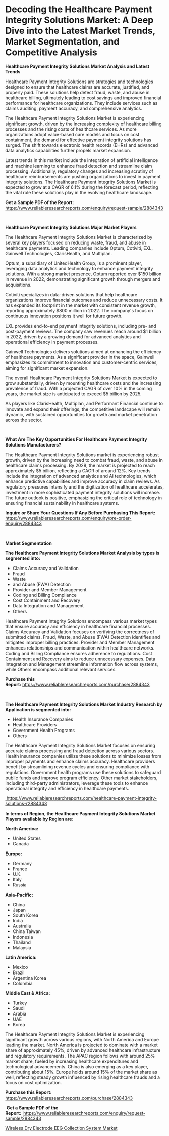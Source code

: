 <p><h1>Decoding the Healthcare Payment Integrity Solutions Market: A Deep Dive into the Latest Market Trends, Market Segmentation, and Competitive Analysis</h1></p><p><strong>Healthcare Payment Integrity Solutions Market Analysis and Latest Trends</strong></p>
<p><p>Healthcare Payment Integrity Solutions are strategies and technologies designed to ensure that healthcare claims are accurate, justified, and properly paid. These solutions help detect fraud, waste, and abuse in healthcare billing, ultimately leading to cost savings and improved financial performance for healthcare organizations. They include services such as claims auditing, payment accuracy, and comprehensive analytics.</p><p>The Healthcare Payment Integrity Solutions Market is experiencing significant growth, driven by the increasing complexity of healthcare billing processes and the rising costs of healthcare services. As more organizations adopt value-based care models and focus on cost containment, the demand for effective payment integrity solutions has surged. The shift towards electronic health records (EHRs) and advanced data analytics capabilities further propels market expansion.</p><p>Latest trends in this market include the integration of artificial intelligence and machine learning to enhance fraud detection and streamline claim processing. Additionally, regulatory changes and increasing scrutiny of healthcare reimbursements are pushing organizations to invest in payment integrity solutions. The Healthcare Payment Integrity Solutions Market is expected to grow at a CAGR of 6.1% during the forecast period, reflecting the vital role these solutions play in the evolving healthcare landscape.</p></p>
<p><strong>Get a Sample PDF of the Report:&nbsp;</strong> <a href="https://www.reliableresearchreports.com/enquiry/request-sample/2884343?utm_campaign=2930&utm_medium=2&utm_source=Github&utm_content=ia&utm_term=13032025&utm_id=healthcare-payment-integrity-solutions">https://www.reliableresearchreports.com/enquiry/request-sample/2884343</a></p>
<p>&nbsp;</p>
<p><strong>Healthcare Payment Integrity Solutions Major Market Players</strong></p>
<p><p>The Healthcare Payment Integrity Solutions Market is characterized by several key players focused on reducing waste, fraud, and abuse in healthcare payments. Leading companies include Optum, Cotiviti, EXL, Gainwell Technologies, ClarisHealth, and Multiplan.</p><p>Optum, a subsidiary of UnitedHealth Group, is a prominent player, leveraging data analytics and technology to enhance payment integrity solutions. With a strong market presence, Optum reported over $150 billion in revenue in 2022, demonstrating significant growth through mergers and acquisitions.</p><p>Cotiviti specializes in data-driven solutions that help healthcare organizations improve financial outcomes and reduce unnecessary costs. It has expanded its footprint in the market with consistent revenue growth, reporting approximately $800 million in 2022. The company's focus on continuous innovation positions it well for future growth.</p><p>EXL provides end-to-end payment integrity solutions, including pre- and post-payment reviews. The company saw revenues reach around $1 billion in 2022, driven by a growing demand for advanced analytics and operational efficiency in payment processes.</p><p>Gainwell Technologies delivers solutions aimed at enhancing the efficiency of healthcare payments. As a significant provider in the space, Gainwell emphasizes its commitment to innovation and customer-centric services, aiming for significant market expansion.</p><p>The overall Healthcare Payment Integrity Solutions Market is expected to grow substantially, driven by mounting healthcare costs and the increasing prevalence of fraud. With a projected CAGR of over 10% in the coming years, the market size is anticipated to exceed $5 billion by 2025.</p><p>As players like ClarisHealth, Multiplan, and Performant Financial continue to innovate and expand their offerings, the competitive landscape will remain dynamic, with sustained opportunities for growth and market penetration across the sector.</p></p>
<p>&nbsp;</p>
<p><strong>What Are The Key Opportunities For Healthcare Payment Integrity Solutions Manufacturers?</strong></p>
<p><p>The Healthcare Payment Integrity Solutions market is experiencing robust growth, driven by the increasing need to combat fraud, waste, and abuse in healthcare claims processing. By 2028, the market is projected to reach approximately $5 billion, reflecting a CAGR of around 12%. Key trends include the integration of advanced analytics and AI technologies, which enhance predictive capabilities and improve accuracy in claim reviews. As regulatory pressures intensify and the digitization of healthcare accelerates, investment in more sophisticated payment integrity solutions will increase. The future outlook is positive, emphasizing the critical role of technology in ensuring financial sustainability in healthcare systems.</p></p>
<p><strong>Inquire or Share Your Questions If Any Before Purchasing This Report:</strong> <a href="https://www.reliableresearchreports.com/enquiry/pre-order-enquiry/2884343?utm_campaign=2930&utm_medium=2&utm_source=Github&utm_content=ia&utm_term=13032025&utm_id=healthcare-payment-integrity-solutions">https://www.reliableresearchreports.com/enquiry/pre-order-enquiry/2884343</a></p>
<p>&nbsp;</p>
<p><strong>Market Segmentation</strong></p>
<p><strong>The Healthcare Payment Integrity Solutions Market Analysis by types is segmented into:</strong></p>
<p><ul><li>Claims Accuracy and Validation</li><li>Fraud</li><li>Waste</li><li>and Abuse (FWA) Detection</li><li>Provider and Member Management</li><li>Coding and Billing Compliance</li><li>Cost Containment and Recovery</li><li>Data Integration and Management</li><li>Others</li></ul></p>
<p><p>Healthcare Payment Integrity Solutions encompass various market types that ensure accuracy and efficiency in healthcare financial processes. Claims Accuracy and Validation focuses on verifying the correctness of submitted claims. Fraud, Waste, and Abuse (FWA) Detection identifies and mitigates improper billing practices. Provider and Member Management enhances relationships and communication within healthcare networks. Coding and Billing Compliance ensures adherence to regulations. Cost Containment and Recovery aims to reduce unnecessary expenses. Data Integration and Management streamline information flow across systems, while Others encompass additional relevant services.</p></p>
<p><strong>Purchase this Report:&nbsp;</strong><a href="https://www.reliableresearchreports.com/purchase/2884343?utm_campaign=2930&utm_medium=2&utm_source=Github&utm_content=ia&utm_term=13032025&utm_id=healthcare-payment-integrity-solutions">https://www.reliableresearchreports.com/purchase/2884343</a></p>
<p>&nbsp;</p>
<p><strong>The Healthcare Payment Integrity Solutions Market Industry Research by Application is segmented into:</strong></p>
<p><ul><li>Health Insurance Companies</li><li>Healthcare Providers</li><li>Government Health Programs</li><li>Others</li></ul></p>
<p><p>The Healthcare Payment Integrity Solutions Market focuses on ensuring accurate claims processing and fraud detection across various sectors. Health insurance companies utilize these solutions to minimize losses from improper payments and enhance claims accuracy. Healthcare providers benefit by streamlining revenue cycles and ensuring compliance with regulations. Government health programs use these solutions to safeguard public funds and improve program efficiency. Other market stakeholders, including third-party administrators, leverage these tools to enhance operational integrity and efficiency in healthcare payments.</p></p>
<p><a href="https://www.reliableresearchreports.com/healthcare-payment-integrity-solutions-r2884343?utm_campaign=2930&utm_medium=2&utm_source=Github&utm_content=ia&utm_term=13032025&utm_id=healthcare-payment-integrity-solutions">&nbsp;https://www.reliableresearchreports.com/healthcare-payment-integrity-solutions-r2884343</a></p>
<p><strong>In terms of Region, the Healthcare Payment Integrity Solutions Market Players available by Region are:</strong></p>
<p>
    <p> <strong> North America: </strong>
        <ul>
            <li>United States</li>
            <li>Canada</li>
        </ul>
        </p> 
    <p> <strong> Europe: </strong>
        <ul>
            <li>Germany</li>
            <li>France</li>
            <li>U.K.</li>
            <li>Italy</li>
            <li>Russia</li>
        </ul>
        </p> 
    <p> <strong> Asia-Pacific: </strong>
        <ul>
            <li>China</li>
            <li>Japan</li>
            <li>South Korea</li>
            <li>India</li>
            <li>Australia</li>
            <li>China Taiwan</li>
            <li>Indonesia</li>
            <li>Thailand</li>
            <li>Malaysia</li>
        </ul>
        </p> 
    <p> <strong> Latin America: </strong>
        <ul>
            <li>Mexico</li>
            <li>Brazil</li>
            <li>Argentina Korea</li>
            <li>Colombia</li>
        </ul>
        </p> 
    <p> <strong> Middle East & Africa: </strong>
        <ul>
            <li>Turkey</li>
            <li>Saudi</li>
            <li>Arabia</li>
            <li>UAE</li>
            <li>Korea</li>
        </ul>
    </p>
    </p>
<p><p>The Healthcare Payment Integrity Solutions Market is experiencing significant growth across various regions, with North America and Europe leading the market. North America is projected to dominate with a market share of approximately 45%, driven by advanced healthcare infrastructure and regulatory requirements. The APAC region follows with around 25% market share, fueled by increasing healthcare expenditures and technological advancements. China is also emerging as a key player, contributing about 15%. Europe holds around 15% of the market share as well, reflecting steady growth influenced by rising healthcare frauds and a focus on cost optimization.</p></p>
<p><strong>Purchase this Report: </strong><a href="https://www.reliableresearchreports.com/purchase/2884343?utm_campaign=2930&utm_medium=2&utm_source=Github&utm_content=ia&utm_term=13032025&utm_id=healthcare-payment-integrity-solutions">https://www.reliableresearchreports.com/purchase/2884343</a></p>
<p>&nbsp;<strong>Get a Sample PDF of the Report:&nbsp;&nbsp;</strong><a href="https://www.reliableresearchreports.com/enquiry/request-sample/2884343?utm_campaign=2930&utm_medium=2&utm_source=Github&utm_content=ia&utm_term=13032025&utm_id=healthcare-payment-integrity-solutions">https://www.reliableresearchreports.com/enquiry/request-sample/2884343</a></p>
<p><strong></strong></p>
<p><p><a href="https://github.com/organophelia8282/Market-Research-Report-List-1/blob/main/wireless-dry-electrode-eeg-collection-system-market.md?utm_campaign=2930&utm_medium=2&utm_source=Github&utm_content=ia&utm_term=13032025&utm_id=healthcare-payment-integrity-solutions">Wireless Dry Electrode EEG Collection System Market</a></p></p>
